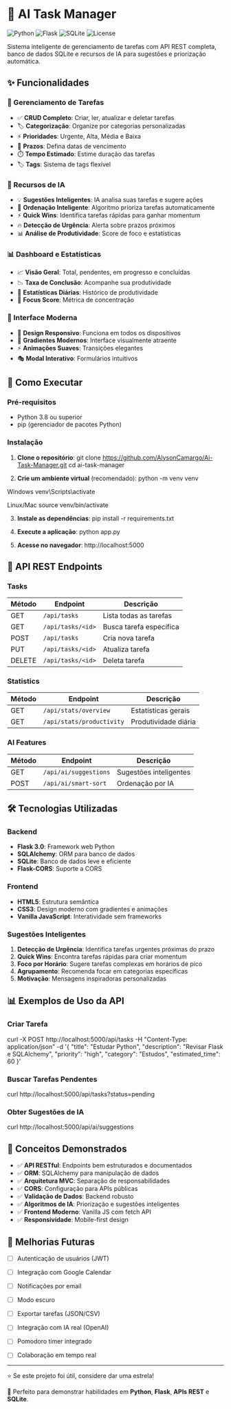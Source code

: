 # 🤖 AI Task Manager

![Python](https://img.shields.io/badge/python-3.8+-blue.svg)
![Flask](https://img.shields.io/badge/flask-3.0.0-green.svg)
![SQLite](https://img.shields.io/badge/sqlite-3-lightgrey.svg)
![License](https://img.shields.io/badge/license-MIT-blue.svg)

Sistema inteligente de gerenciamento de tarefas com API REST completa, banco de dados SQLite e recursos de IA para sugestões e priorização automática.

## ✨ Funcionalidades

### 🎯 Gerenciamento de Tarefas
- ✅ **CRUD Completo**: Criar, ler, atualizar e deletar tarefas
- 🏷️ **Categorização**: Organize por categorias personalizadas
- ⚡ **Prioridades**: Urgente, Alta, Média e Baixa
- 📅 **Prazos**: Defina datas de vencimento
- ⏱️ **Tempo Estimado**: Estime duração das tarefas
- 🏷️ **Tags**: Sistema de tags flexível

### 🤖 Recursos de IA
- 💡 **Sugestões Inteligentes**: IA analisa suas tarefas e sugere ações
- 🎯 **Ordenação Inteligente**: Algoritmo prioriza tarefas automaticamente
- ⚡ **Quick Wins**: Identifica tarefas rápidas para ganhar momentum
- 🔥 **Detecção de Urgência**: Alerta sobre prazos próximos
- 📊 **Análise de Produtividade**: Score de foco e estatísticas

### 📊 Dashboard e Estatísticas
- 📈 **Visão Geral**: Total, pendentes, em progresso e concluídas
- 📉 **Taxa de Conclusão**: Acompanhe sua produtividade
- 📅 **Estatísticas Diárias**: Histórico de produtividade
- 🎯 **Focus Score**: Métrica de concentração

### 🎨 Interface Moderna
- 🎨 **Design Responsivo**: Funciona em todos os dispositivos
- 🌈 **Gradientes Modernos**: Interface visualmente atraente
- ⚡ **Animações Suaves**: Transições elegantes
- 🎭 **Modal Interativo**: Formulários intuitivos

## 🚀 Como Executar

### Pré-requisitos
- Python 3.8 ou superior
- pip (gerenciador de pacotes Python)

### Instalação

1. **Clone o repositório**:
git clone https://github.com/AlysonCamargo/Ai-Task-Manager.git
cd ai-task-manager


2. **Crie um ambiente virtual** (recomendado):
python -m venv venv

Windows
venv\Scripts\activate

Linux/Mac
source venv/bin/activate


3. **Instale as dependências**:
pip install -r requirements.txt


4. **Execute a aplicação**:
python app.py


5. **Acesse no navegador**:
http://localhost:5000


## 📡 API REST Endpoints

### Tasks

| Método | Endpoint | Descrição |
|--------|----------|-----------|
| GET | `/api/tasks` | Lista todas as tarefas |
| GET | `/api/tasks/<id>` | Busca tarefa específica |
| POST | `/api/tasks` | Cria nova tarefa |
| PUT | `/api/tasks/<id>` | Atualiza tarefa |
| DELETE | `/api/tasks/<id>` | Deleta tarefa |

### Statistics

| Método | Endpoint | Descrição |
|--------|----------|-----------|
| GET | `/api/stats/overview` | Estatísticas gerais |
| GET | `/api/stats/productivity` | Produtividade diária |

### AI Features

| Método | Endpoint | Descrição |
|--------|----------|-----------|
| GET | `/api/ai/suggestions` | Sugestões inteligentes |
| POST | `/api/ai/smart-sort` | Ordenação por IA |


## 🛠️ Tecnologias Utilizadas

### Backend
- **Flask 3.0**: Framework web Python
- **SQLAlchemy**: ORM para banco de dados
- **SQLite**: Banco de dados leve e eficiente
- **Flask-CORS**: Suporte a CORS

### Frontend
- **HTML5**: Estrutura semântica
- **CSS3**: Design moderno com gradientes e animações
- **Vanilla JavaScript**: Interatividade sem frameworks


### Sugestões Inteligentes

1. **Detecção de Urgência**: Identifica tarefas urgentes próximas do prazo
2. **Quick Wins**: Encontra tarefas rápidas para criar momentum
3. **Foco por Horário**: Sugere tarefas complexas em horários de pico
4. **Agrupamento**: Recomenda focar em categorias específicas
5. **Motivação**: Mensagens inspiradoras personalizadas

## 📊 Exemplos de Uso da API

### Criar Tarefa
curl -X POST http://localhost:5000/api/tasks
-H "Content-Type: application/json"
-d '{
"title": "Estudar Python",
"description": "Revisar Flask e SQLAlchemy",
"priority": "high",
"category": "Estudos",
"estimated_time": 60
}'


### Buscar Tarefas Pendentes
curl http://localhost:5000/api/tasks?status=pending


### Obter Sugestões de IA
curl http://localhost:5000/api/ai/suggestions


## 🎯 Conceitos Demonstrados

- ✅ **API RESTful**: Endpoints bem estruturados e documentados
- ✅ **ORM**: SQLAlchemy para manipulação de dados
- ✅ **Arquitetura MVC**: Separação de responsabilidades
- ✅ **CORS**: Configuração para APIs públicas
- ✅ **Validação de Dados**: Backend robusto
- ✅ **Algoritmos de IA**: Priorização e sugestões inteligentes
- ✅ **Frontend Moderno**: Vanilla JS com fetch API
- ✅ **Responsividade**: Mobile-first design

## 🔮 Melhorias Futuras

- [ ] Autenticação de usuários (JWT)
- [ ] Integração com Google Calendar
- [ ] Notificações por email
- [ ] Modo escuro
- [ ] Exportar tarefas (JSON/CSV)
- [ ] Integração com IA real (OpenAI)
- [ ] Pomodoro timer integrado
- [ ] Colaboração em tempo real


---

⭐ Se este projeto foi útil, considere dar uma estrela!

💼 Perfeito para demonstrar habilidades em **Python**, **Flask**, **APIs REST** e **SQLite**.



